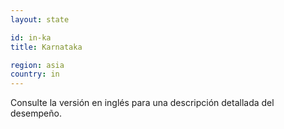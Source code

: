 ```yaml
---
layout: state

id: in-ka
title: Karnataka

region: asia
country: in
---
```


Consulte la versión en inglés para una descripción detallada del desempeño.